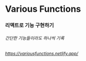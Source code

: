 # Various Functions

### 리액트로 기능 구현하기

###### 간단한 기능들이라도 하나씩 기록

###### https://variousfunctions.netlify.app/
